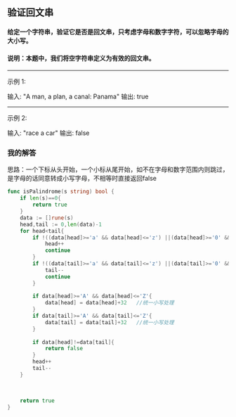 ## 验证回文串

#### 给定一个字符串，验证它是否是回文串，只考虑字母和数字字符，可以忽略字母的大小写。

#### 说明：本题中，我们将空字符串定义为有效的回文串。

---

示例 1:

输入: "A man, a plan, a canal: Panama"
输出: true

---

示例 2:

输入: "race a car"
输出: false

### 我的解答
思路：一个下标从头开始，一个小标从尾开始，如不在字母和数字范围内则跳过，是字母的话同意转成小写字母，不相等时直接返回false

```go
func isPalindrome(s string) bool {
    if len(s)==0{
        return true
    }
    data := []rune(s)
    head,tail := 0,len(data)-1
    for head<tail{
        if !((data[head]>='a' && data[head]<='z') ||(data[head]>='0' && data[head]<='9') ||(data[head]>='A' && data[head]<='Z')){
            head++
            continue
        }
        if !((data[tail]>='a' && data[tail]<='z') ||(data[tail]>='0' && data[tail]<='9') ||(data[tail]>='A' && data[tail]<='Z')){
            tail--
            continue
        }
        
        if data[head]>='A' && data[head]<='Z'{
            data[head] = data[head]+32   //统一小写处理
        }
        if data[tail]>='A' && data[tail]<='Z'{
            data[tail] = data[tail]+32   //统一小写处理
        }
        
        if data[head]!=data[tail]{
            return false
        }
        head++
        tail--
    }
    
    
    
    return true
}

```
